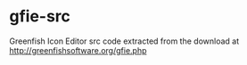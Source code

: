 # gfie-src
Greenfish Icon Editor src code extracted from the download at http://greenfishsoftware.org/gfie.php

